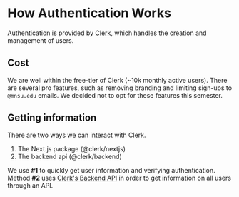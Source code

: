 # How Authentication Works

Authentication is provided by [Clerk](https://clerk.com), which handles the creation and management of users.

## Cost

We are well within the free-tier of Clerk (~10k monthly active users). There are several pro features, such as removing branding and limiting sign-ups to `@mnsu.edu` emails. We decided not to opt for these features this semester.

## Getting information

There are two ways we can interact with Clerk.

1. The Next.js package (@clerk/nextjs)
2. The backend api (@clerk/backend)

We use **#1** to quickly get user information and verifying authentication.
Method **#2** uses [Clerk's Backend API](https://clerk.com/docs/reference/backend-api) in order to get information on all users through an API.
